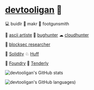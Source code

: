 # [devtooligan](https://twitter.com/devtooligan) 🫡

💻 buidlr 🤖 makr 🔫 footgunsmith 

🎨 [ascii artiste](https://github.com/devtooligan/awesome-ascii-art) 🐞 [bughunter](https://code4rena.com/) ☁ [cloudhunter](https://github.com/devtooligan/cloudhunter)

🧐 [blocksec researcher](https://github.com/Yacademy-block-2) 

🔹 [Solidity](https://github.com/ethereum/solidity) ♘ [Huff](https://github.com/devtooligan/awesome-huff)

💊 [Foundry](https://book.getfoundry.sh/) 💜 [Tenderly](https://github.com/Tenderly)

![devtooligan's GitHub stats](https://github-readme-stats.vercel.app/api?username=devtooligan&theme=radical)


![devtooligan's GitHub languages](https://github-readme-stats.vercel.app/api/top-langs/?username=devtooligan&theme=radical))

